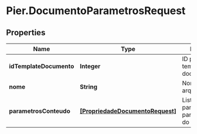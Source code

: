 # Pier.DocumentoParametrosRequest

## Properties
Name | Type | Description | Notes
------------ | ------------- | ------------- | -------------
**idTemplateDocumento** | **Integer** | ID para o template do documento. | [optional] 
**nome** | **String** | Nome para o arquivo. | [optional] 
**parametrosConteudo** | [**[PropriedadeDocumentoRequest]**](PropriedadeDocumentoRequest.md) | Lista de par\u00E2metros para montagem do documento. | [optional] 


